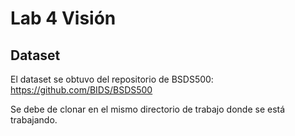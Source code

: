 # Lab 4 Visión

## Dataset

El dataset se obtuvo del repositorio de BSDS500:  <https://github.com/BIDS/BSDS500>

Se debe de clonar en el mismo directorio de trabajo donde se está trabajando.
